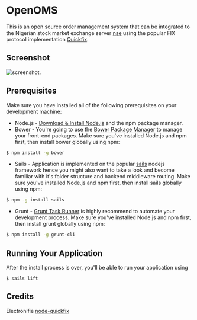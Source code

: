 # OpenOMS

This is an open source order management system that can be integrated to the Nigerian stock market exchange server [nse](http://nse.com.ng/) using the popular FIX protocol implementation [Quickfix](http://www.quickfixengine.org/).

## Screenshot
![screenshot](https://github.com/theslyone/open-oms/tree/master/assets/images/snapshot.png).

## Prerequisites
Make sure you have installed all of the following prerequisites on your development machine:
* Node.js - [Download & Install Node.js](https://nodejs.org/en/download/) and the npm package manager.
* Bower - You're going to use the [Bower Package Manager](http://bower.io/) to manage your front-end packages. Make sure you've installed Node.js and npm first, then install bower globally using npm:

```bash
$ npm install -g bower
```

* Sails - Application is implemented on the popular [sails](http://sailsjs.com/) nodejs framework hence you might also want to take a look and become familiar with it's folder structure and backend middleware routing. Make sure you've installed Node.js and npm first, then install sails globally using npm:

```bash
$ npm -g install sails
```

* Grunt - [Grunt Task Runner](http://gruntjs.com/) is highly recommend to automate your development process. Make sure you've installed Node.js and npm first, then install grunt globally using npm:

```bash
$ npm install -g grunt-cli
```

## Running Your Application
After the install process is over, you'll be able to run your application using 

```
$ sails lift
```

## Credits
Electronifie [node-quickfix](https://github.com/electronifie/node-quickfix)

